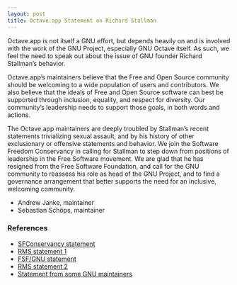 ```yaml
---
layout: post
title: Octave.app Statement on Richard Stallman
---
```


Octave.app is not itself a GNU effort, but depends heavily on and is involved with the work of the GNU Project, especially GNU Octave itself. As such, we feel the need to speak out about the issue of GNU founder Richard Stallman’s behavior.

Octave.app’s maintainers believe that the Free and Open Source community should be welcoming to a wide population of users and contributors. We also believe that the ideals of Free and Open Source software can best be supported through inclusion, equality, and respect for diversity. Our community’s leadership needs to support those goals, in both words and actions.

The Octave.app maintainers are deeply troubled by Stallman’s recent statements trivializing sexual assault, and by his history of other exclusionary or offensive statements and behavior. We join the Software Freedom Conservancy in calling for Stallman to step down from positions of leadership in the Free Software movement. We are glad that he has resigned from the Free Software Foundation, and call for the GNU community to reassess his role as head of the GNU Project, and to find a governance arrangement that better supports the need for an inclusive, welcoming community.

* Andrew Janke, maintainer
* Sebastian Schöps, maintainer

### References

* [SFConservancy statement](https://sfconservancy.org/news/2019/sep/16/rms-does-not-speak-for-us/)
* [RMS statement 1](https://lists.gnu.org/archive/html/info-gnu/2019-09/msg00008.html)
* [FSF/GNU statement](https://www.fsf.org/news/fsf-and-gnu)
* [RMS statement 2](https://lists.gnu.org/archive/html/info-gnu/2019-10/msg00004.html)
* [Statement from some GNU maintainers](https://guix.gnu.org/blog/2019/joint-statement-on-the-gnu-project/)

